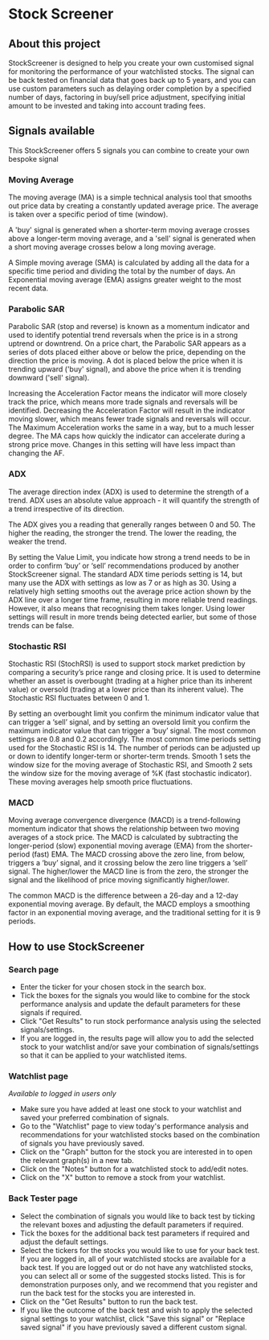 # Stock Screener


## About this project</h2>
StockScreener is designed to help you create your own customised signal for monitoring the performance of your watchlisted stocks. The signal can be back tested on financial data that goes back up to 5 years, and you can use custom parameters such as delaying order completion by a specified number of days, factoring in buy/sell price adjustment, specifying initial amount to be invested and taking into account trading fees.


## Signals available

This StockScreener offers 5 signals you can combine to create your own bespoke signal

### Moving Average

The moving average (MA) is a simple technical analysis tool that smooths out price data by creating a constantly updated average price. The average is taken over a specific period of time (window).

A 'buy' signal is generated when a shorter-term moving average crosses above a longer-term moving average, and a 'sell' signal is generated when a short moving average crosses below a long moving average.</p>

A Simple moving average (SMA) is calculated by adding all the data for a specific time period and dividing the total by the number of days.
An Exponential moving average (EMA) assigns greater weight to the most recent data.</p>

### Parabolic SAR

Parabolic SAR (stop and reverse) is known as a momentum indicator and used to identify potential trend reversals when the price is in a strong uptrend or downtrend.
On a price chart, the Parabolic SAR appears as a series of dots placed either above or below the price, depending on the direction the price is moving.
A dot is placed below the price when it is trending upward ('buy' signal), and above the price when it is trending downward ('sell' signal). </p>

Increasing the Acceleration Factor means the indicator will more closely track the price, which means more trade signals and reversals will be identified. Decreasing the Acceleration Factor will result in the indicator moving slower, which means fewer trade signals and reversals will occur.
The Maximum Acceleration works the same in a way, but to a much lesser degree. The MA caps how quickly the indicator can accelerate during a strong price move. Changes in this setting will have less impact than changing the AF.

### ADX

The average direction index (ADX) is used to determine the strength of a trend. ADX uses an absolute value approach - it will quantify the strength of a trend irrespective of its direction.

The ADX gives you a reading that generally ranges between 0 and 50. The higher the reading, the stronger the trend. The lower the reading, the weaker the trend.</p>
By setting the Value Limit, you indicate how strong a trend needs to be in order to confirm ‘buy’ or ‘sell’ recommendations produced by another StockScreener signal.
The standard ADX time periods setting is 14, but many use the ADX with settings as low as 7 or as high as 30. Using a relatively high setting smooths out the average price action shown by the ADX line over a longer time frame, resulting in more reliable trend readings. However, it also means that recognising them takes longer. Using lower settings will result in more trends being detected earlier, but some of those trends can be false.

### Stochastic RSI

Stochastic RSI (StochRSI) is used to support stock market prediction by comparing a security’s price range and closing price. It is used to determine whether an asset is overbought (trading at a higher price than its inherent value) or oversold (trading at a lower price than its inherent value). The Stochastic RSI fluctuates between 0 and 1.</p>

By setting an overbought limit you confirm the minimum indicator value that can trigger a ‘sell’ signal, and by setting an oversold limit you confirm the maximum indicator value that can trigger a ‘buy’ signal. The most common settings are 0.8 and 0.2 accordingly.
The most common time periods setting used for the Stochastic RSI is 14. The number of periods can be adjusted up or down to identify longer-term or shorter-term trends.
Smooth 1 sets the window size for the moving average of Stochastic RSI, and Smooth 2 sets the window size for the moving average of %K (fast stochastic indicator). These moving averages help smooth price fluctuations.

### MACD

Moving average convergence divergence (MACD) is a trend-following momentum indicator that shows the relationship between two moving averages of a stock price. The MACD is calculated by subtracting the longer-period (slow) exponential moving average (EMA) from the shorter-period (fast) EMA.
The MACD crossing above the zero line, from below, triggers a ‘buy’ signal, and it crossing below the zero line triggers a ‘sell’ signal. The higher/lower the MACD line is from the zero, the stronger the signal and the likelihood of price moving significantly higher/lower.

The common MACD is the difference between a 26-day and a 12-day exponential moving average. By default, the MACD employs a smoothing factor in an exponential moving average, and the traditional setting for it is 9 periods.</p>


## How to use StockScreener

### Search page
 - Enter the ticker for your chosen stock in the search box.
 - Tick the boxes for the signals you would like to combine for the stock performance analysis and update the default parameters for these signals if required.
 - Click "Get Results" to run stock performance analysis using the selected signals/settings.</li>
 - If you are logged in, the results page will allow you to add the selected stock to your watchlist and/or save your combination of signals/settings so that it can be applied to your watchlisted items.

### Watchlist page
*Available to logged in users only*

- Make sure you have added at least one stock to your watchlist and saved your preferred combination of signals.
- Go to the "Watchlist" page to view today's performance analysis and recommendations for your watchlisted stocks based on the combination of signals you have previously saved.
- Click on the "Graph" button for the stock you are interested in to open the relevant graph(s) in a new tab.
- Click on the "Notes" button for a watchlisted stock to add/edit notes.
- Click on the "X" button to remove a stock from your watchlist.

### Back Tester page

- Select the combination of signals you would like to back test by ticking the relevant boxes and adjusting the default parameters if required.
- Tick the boxes for the additional back test parameters if required and adjust the default settings.   </li>
- Select the tickers for the stocks you would like to use for your back test. If you are logged in, all of your watchlisted stocks are available for a back test. If you are logged out or do not have any watchlisted stocks, you can select all or some of the suggested stocks listed. This is for demonstration purposes only, and we recommend that you register and run the back test for the stocks you are interested in.
- Click on the "Get Results" button to run the back test.
- If you like the outcome of the back test and wish to apply the selected signal settings to your watchlist, click "Save this signal" or "Replace saved signal" if you have previously saved a different custom signal.
